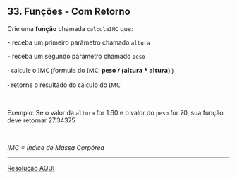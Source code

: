 <div class="layout-pane__container"><div id="main-splitpane-left" class="coding-question__left-pane"><section class="question-view__title-wrapper"><h1 class="question-view__title">33. Funções - Com Retorno</h1></section><section class="question-view__instruction"><div class="candidate-rich-text"><div id="4oq7gcihrjh-instruction"><p>Crie uma&nbsp;<strong>função</strong>&nbsp;chamada&nbsp;<code>calculaIMC</code>&nbsp;que:</p>

<p>- receba um primeiro parâmetro chamado&nbsp;<code>altura</code></p>

<p>- receba um segundo parâmetro chamado&nbsp;<code>peso</code></p>

<p><span style="font-family: &quot;Whitney SSm A&quot;, &quot;Whitney SSm B&quot;, AvenirNext-Regular, &quot;Segoe UI&quot;, Ubuntu, &quot;Helvetica Neue&quot;, Helvetica, Arial, sans-serif;font-size: 1em;font-weight: normal;">-&nbsp;calcule o IMC (formula do IMC: <strong>peso / (altura * altura)</strong> )</span></p>

<p><span style="font-family: &quot;Whitney SSm A&quot;, &quot;Whitney SSm B&quot;, AvenirNext-Regular, &quot;Segoe UI&quot;, Ubuntu, &quot;Helvetica Neue&quot;, Helvetica, Arial, sans-serif;font-size: 1em;font-weight: normal;">- retorne o resultado do calculo do IMC</span></p>

<p>&nbsp;</p>

<p>Exemplo: Se o valor da&nbsp;<code>altura</code> for 1.60 e o valor do <code>peso</code> for 70, sua função deve retornar&nbsp;27.34375</p>

<p>&nbsp;</p>

<p><em>IMC = Índice de Massa Corpórea</em></p>
</div></div></section></div></div>

____

[Resolução AQUI](./resolucao.js)